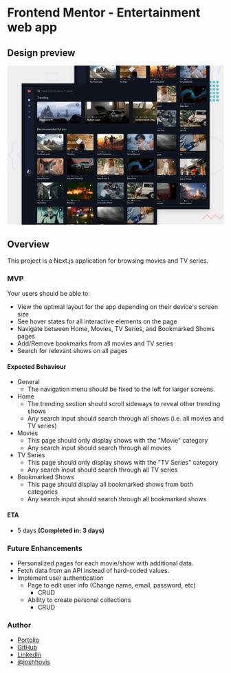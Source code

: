 # Frontend Mentor - Entertainment web app

## Design preview

![Design preview for the Entertainment web app coding challenge](./public/preview.jpg)

## Overview

This project is a Next.js application for browsing movies and TV series.

### MVP

Your users should be able to:

-   View the optimal layout for the app depending on their device's screen size
-   See hover states for all interactive elements on the page
-   Navigate between Home, Movies, TV Series, and Bookmarked Shows pages
-   Add/Remove bookmarks from all movies and TV series
-   Search for relevant shows on all pages

#### Expected Behaviour

-   General
    -   The navigation menu should be fixed to the left for larger screens.
-   Home
    -   The trending section should scroll sideways to reveal other trending shows
    -   Any search input should search through all shows (i.e. all movies and TV series)
-   Movies
    -   This page should only display shows with the "Movie" category
    -   Any search input should search through all movies
-   TV Series
    -   This page should only display shows with the "TV Series" category
    -   Any search input should search through all TV series
-   Bookmarked Shows
    -   This page should display all bookmarked shows from both categories
    -   Any search input should search through all bookmarked shows

#### ETA

-   5 days **(Completed in: 3 days)**

### Future Enhancements

-   Personalized pages for each movie/show with additional data.
-   Fetch data from an API instead of hard-coded values.
-   Implement user authentication
    -   Page to edit user info (Change name, email, password, etc)
        -   CRUD
    -   Ability to create personal collections
        -   CRUD

### Author

-   [Portolio](https://www.joshuahovis.com/)
-   [GitHub](https://github.com/joshhovis)
-   [LinkedIn](https://www.linkedin.com/in/joshua-hovis/)
-   [@joshhovis](https://www.frontendmentor.io/profile/joshhovis)
